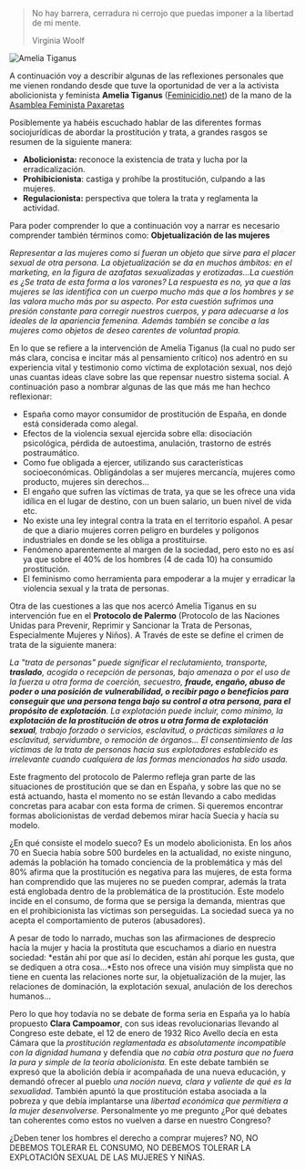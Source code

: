 

> No hay barrera, cerradura ni cerrojo que puedas imponer a la libertad de mi mente.
>
> Virginia Woolf

![Amelia Tiganus](https://i.imgur.com/Ul5MN9Gm.jpg)

A continuación voy a describir algunas de las reflexiones personales que me vienen rondando desde que tuve la oportunidad de ver a la activista abolicionista y feminista **Amelia Tiganus**  ([Feminicidio.net](https://feminicidio.net/)) de la mano de la [Asamblea Feminista Paxaretas](https://www.facebook.com/pages/category/Community/Asemblea-Feminista-Paxaretas-290728918121962/)

Posiblemente ya habéis escuchado hablar de las diferentes formas sociojurídicas de abordar la prostitución y trata, a grandes rasgos se resumen de la siguiente manera: 

- **Abolicionista:** reconoce la existencia de trata y lucha por la erradicalización.
- **Prohibicionista**: castiga y prohíbe la prostitución, culpando a las mujeres. 
- **Regulacionista:** perspectiva que tolera la trata y reglamenta la actividad. 

Para poder comprender lo que a continuación voy a narrar es necesario comprender también términos como: **Objetualización de las mujeres**

*Representar a las mujeres como si fueran un objeto que sirve para el placer sexual de otra persona. La objetualización se da en muchos ámbitos: en el marketing, en la figura de azafatas sexualizadas y erotizadas...La cuestión es ¿Se trata de esta forma a los varones? La respuesta es no, ya que a las mujeres se las identifica con un cuerpo mucho más que a los hombres y se las valora mucho más por su aspecto. Por esta cuestión sufrimos una presión constante para corregir nuestros cuerpos, y para adecuarse a los ideales de la apariencia femenina. Además también se concibe a las mujeres como objetos de deseo carentes de voluntad propia.*

En lo que se refiere a la intervención de Amelia Tiganus (la cual no pudo ser más clara, concisa e incitar más al pensamiento crítico) nos adentró en su experiencia vital  y testimonio como víctima de explotación sexual, nos dejó unas cuantas ideas clave sobre las que repensar nuestro sistema social. A continuación paso a nombrar algunas de las que más me han hechco reflexionar:

- España como mayor consumidor de prostitución de España, en donde está considerada como alegal. 
- Efectos de la violencia sexual ejercida sobre ella: disociación psicológica, pérdida de autoestima, anulación, trastorno de estrés postraumático. 
- Como fue obligada a ejercer,  utilizando sus características socioeconómicas. Obligándolas a ser mujeres mercancía, mujeres como producto, mujeres sin derechos...
- El engaño que sufren las víctimas de trata, ya que se les ofrece una vida idílica en el lugar de destino, con un buen salario, un buen nivel de vida etc.  
- No existe una ley integral contra la trata en el territorio español. A pesar de que a diario mujeres corren peligro en burdeles y polígonos industriales en donde se les obliga a prostituirse.  
- Fenómeno aparentemente al margen de la sociedad, pero esto no es así ya que sobre el 40% de los hombres (4 de cada 10) ha consumido prostitución. 
- El feminismo como herramienta para empoderar a la mujer y erradicar la violencia sexual y la trata de personas. 

Otra de las cuestiones a las que nos acercó Amelia Tiganus en su intervención fue en el **Protocolo de Palermo** (Protocolo de las Naciones Unidas para Prevenir, Reprimir y Sancionar la Trata de Personas, Especialmente Mujeres y Niños). A Través de este se define el crimen de trata de la siguiente manera: 

*La "trata de personas" puede significar el reclutamiento, transporte, **traslado**, acogida o recepción de personas, bajo amenaza o por el uso de la fuerza u otra forma de coerción, secuestro, **fraude, engaño, abuso de poder o una posición de vulnerabilidad, o recibir pago o beneficios para conseguir que una persona tenga bajo su control a otra persona, para el propósito de explotación**. La explotación puede incluir, como mínimo, la **explotación de la prostitución de otros u otra forma de explotación sexual**, trabajo forzado o servicios, esclavitud, o prácticas similares a la esclavitud, servidumbre, o remoción de órganos... El consentimiento de las víctimas de la trata de personas hacia sus explotadores establecido es irrelevante cuando cualquiera de las formas mencionados ha sido usada.* 

Este fragmento del protocolo de Palermo refleja gran parte de las situaciones de prostitución que se dan en España, y sobre las que no se está actuando, hasta el momento no se están llevando a cabo medidas concretas para acabar con esta forma de crimen. Si queremos encontrar formas abolicionistas de verdad debemos mirar hacía Suecia y hacía su modelo. 

¿En qué consiste el modelo sueco? Es un modelo abolicionista. En los años 70 en Suecia había sobre 500 burdeles en la actualidad, no existe ninguno, además la población ha tomado conciencia de la problemática y más del 80% afirma que la prostitución es negativa para las mujeres, de esta forma han comprendido que las mujeres no se pueden comprar, además la trata está englobada dentro de la problemática de la prostitución. Este modelo incide en el consumo, de forma que se persiga la demanda, mientras que en el prohibicionista las víctimas son perseguidas. La sociedad sueca ya no acepta el comportamiento de puteros (abusadores).

A pesar de todo lo narrado, muchas son las afirmaciones de desprecio hacía la mujer y hacia la prostituta que escuchamos a diario en nuestra sociedad: *están ahí por que así lo deciden, están ahí porque les gusta, que se dediquen a otra cosa...*Esto nos ofrece una visión muy simplista que no tiene en cuenta las relaciones norte sur, la objetualización de la mujer, las relaciones de dominación, la explotación sexual, anulación de los derechos humanos...

Pero lo que hoy todavía no se debate de forma seria en España ya lo había propuesto **Clara Campoamor**, con sus ideas revolucionarias llevando al Congreso este debate, el 12 de enero de 1932 Rico Avello decía en esta Cámara que la *prostitución reglamentada es absolutamente incompatible con la dignidad humana* y defendía que *no cabía otra postura que no fuera la pura y simple de la teoría abolicionista.* En este debate también se expresó que la abolición debía ir acompañada de una nueva educación, y demandó ofrecer al pueblo *una noción nueva, clara y valiente de qué es la sexualidad*.  También apuntó la que prostitución estaba asociada a la pobreza y que debía implantarse una *libertad económica que permitiera a la mujer desenvolverse.* Personalmente yo me pregunto ¿Por qué debates tan coherentes como estos no vuelven a darse en nuestro Congreso? 

¿Deben tener los hombres el derecho a comprar mujeres? NO, NO DEBEMOS TOLERAR EL CONSUMO, NO DEBEMOS TOLERAR LA EXPLOTACIÓN SEXUAL DE LAS MUJERES Y NIÑAS. 